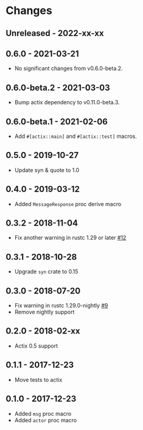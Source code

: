 # Changes

## Unreleased - 2022-xx-xx


## 0.6.0 - 2021-03-21
- No significant changes from v0.6.0-beta.2.


## 0.6.0-beta.2 - 2021-03-03
- Bump actix dependency to v0.11.0-beta.3.


## 0.6.0-beta.1 - 2021-02-06
- Add `#[actix::main]` and `#[actix::test]` macros.


## 0.5.0 - 2019-10-27
- Update syn & quote to 1.0


## 0.4.0 - 2019-03-12
- Added `MessageResponse` proc derive macro


## 0.3.2 - 2018-11-04
- Fix another warning in rustc 1.29 or later [#12]

[#12]: https://github.com/actix/actix-derive/pull/12


## 0.3.1 - 2018-10-28
- Upgrade `syn` crate to 0.15


## 0.3.0 - 2018-07-20
- Fix warning in rustc 1.29.0-nightly [#9]
- Remove nightly support

[#9]: https://github.com/actix/actix-derive/pull/9


## 0.2.0 - 2018-02-xx
- Actix 0.5 support


## 0.1.1 - 2017-12-23
- Move tests to actix


## 0.1.0 - 2017-12-23
- Added `msg` proc macro
- Added `actor` proc macro
